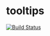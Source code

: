 # tooltips

[![Build Status](https://travis-ci.org/zhykovegor/tooltips.svg?branch=master)](https://travis-ci.org/zhykovegor/tooltips)
